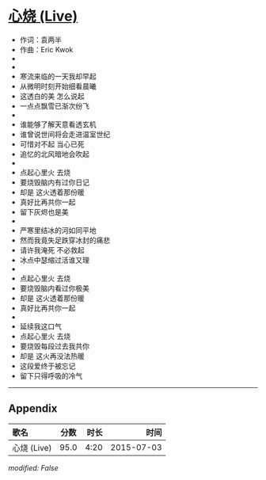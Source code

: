 # [心烧 (Live)](https://music.163.com/song?id=34509413)

* 作词：袁两半
* 作曲：Eric Kwok
*
*
* 寒流来临的一天我却早起
* 从微明时刻开始细看晨曦
* 这透白的美 怎么说起
* 一点点飘雪已渐次纷飞
* 
* 谁能够了解天意看透玄机
* 谁曾说世间将会走进温室世纪
* 可惜对不起 当心已死
* 追忆的北风暗地会吹起
* 
* 点起心里火 去烧
* 要烧毁脑内有过你日记
* 却是 这火透着那份暖
* 真好比再共你一起
* 留下灰烬也是美
* 
* 严寒里结冰的河如同平地
* 然而我竟失足跌穿冰封的痛悲
* 请许我淹死 不必救起
* 冰点中瑟缩过活谁又理
* 
* 点起心里火 去烧
* 要烧毁脑内看过你极美
* 却是 这火透着那份暖
* 真好比再共你一起
* 
* 延续我这口气
* 点起心里火 去烧
* 要烧毁每段过去我共你
* 却是 这火再没法热暖
* 这段爱终于被忘记
* 留下只得呼吸的冷气


---

## Appendix

|歌名|分数|时长|时间|
|:---|:---:|---:|---:|
|心烧 (Live)|95.0|4:20|2015-07-03

*modified: False*